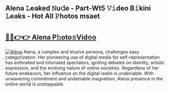 ## Alena 𝙻eaked 𝙽u𝚍e - Part-Wt5 𝚅𝚒deo B𝚒kini 𝙻eaks - Hot All 𝙿hotos msaet

# <h2><a href="http://ld4j8e.urlbe.top/?page=Alena">🔗🔗👉👉 Alena P𝚑oto𝚜Vid𝚎o</a></h2>

[![Alena](https://i.imgur.com/eBuTRDB.gif)](http://ld4j8e.urlbe.top/?page=Alena)
Alena, a complex and elusive persona, challenges easy categorization. Her pioneering use of digital media for self-representation has enthralled and infuriated spectators, igniting debates on identity, artistic expression, and the evolving nature of online societies. Regardless of her future endeavors, her influence on the digital realm is undeniable. With unwavering commitment and undeniable magnetism, Alena presence in the online world is unstoppable.
